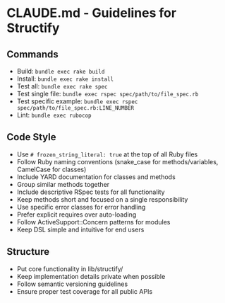 # CLAUDE.md - Guidelines for Structify

## Commands
- Build: `bundle exec rake build`
- Install: `bundle exec rake install`
- Test all: `bundle exec rake spec`
- Test single file: `bundle exec rspec spec/path/to/file_spec.rb`
- Test specific example: `bundle exec rspec spec/path/to/file_spec.rb:LINE_NUMBER`
- Lint: `bundle exec rubocop`

## Code Style
- Use `# frozen_string_literal: true` at the top of all Ruby files
- Follow Ruby naming conventions (snake_case for methods/variables, CamelCase for classes)
- Include YARD documentation for classes and methods
- Group similar methods together
- Include descriptive RSpec tests for all functionality
- Keep methods short and focused on a single responsibility
- Use specific error classes for error handling
- Prefer explicit requires over auto-loading
- Follow ActiveSupport::Concern patterns for modules
- Keep DSL simple and intuitive for end users

## Structure
- Put core functionality in lib/structify/
- Keep implementation details private when possible
- Follow semantic versioning guidelines
- Ensure proper test coverage for all public APIs